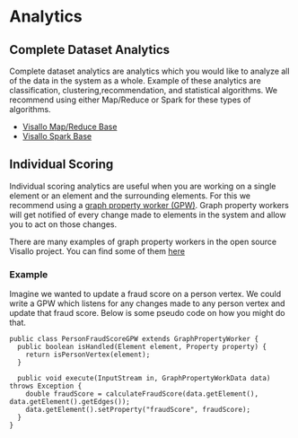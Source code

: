 # Analytics

## Complete Dataset Analytics

Complete dataset analytics are analytics which you would like to analyze all of the data in the system as a whole. Example of these analytics are classification, clustering,recommendation, and statistical algorithms. We recommend using either Map/Reduce or Spark for these types of algorithms.

* [Visallo Map/Reduce Base](https://github.com/v5analytics/visallo/tree/master/tools/mr-base)
* [Visallo Spark Base](https://github.com/v5analytics/visallo/tree/master/tools/spark-base)

## Individual Scoring

Individual scoring analytics are useful when you are working on a single element or an element and the surrounding elements. For this we recommend using a [graph property worker (GPW)](https://github.com/v5analytics/visallo/blob/master/core/core/src/main/java/org/visallo/core/ingest/graphProperty/GraphPropertyWorker.java). Graph property workers will get notified of every change made to elements in the system and allow you to act on those changes.

There are many examples of graph property workers in the open source Visallo project. You can find some of them [here](https://github.com/v5analytics/visallo/search?q=%22extends+GraphPropertyWorker%22&type=Code)

### Example

Imagine we wanted to update a fraud score on a person vertex. We could write a GPW which listens for any changes made to any person vertex and update that fraud score. Below is some pseudo code on how you might do that.

```
public class PersonFraudScoreGPW extends GraphPropertyWorker {
  public boolean isHandled(Element element, Property property) {
    return isPersonVertex(element);
  }

  public void execute(InputStream in, GraphPropertyWorkData data) throws Exception {
    double fraudScore = calculateFraudScore(data.getElement(), data.getElement().getEdges());
    data.getElement().setProperty("fraudScore", fraudScore);
  }
}
```
